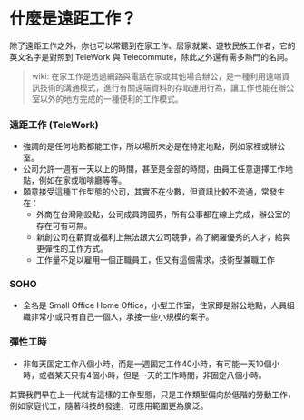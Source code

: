 # 什麼是遠距工作？

除了遠距工作之外，你也可以常聽到在家工作、居家就業、遊牧民族工作者，它的英文名字是對照到 TeleWork 與 Telecommute，除此之外還有需多熱門的名詞。

> wiki: 在家工作是透過網路與電話在家或其他場合辦公，是一種利用遠端資訊技術的溝通模式，進行有關遠端資料的存取運用行為，讓工作也能在辦公室以外的地方完成的一種便利的工作模式。

### 遠距工作 (TeleWork)

- 強調的是任何地點都能工作，所以場所未必是在特定地點，例如家裡或辦公室。
- 公司允許一週有一天以上的時間，甚至是全部的時間，由員工任意選擇工作地點，例如在家或咖啡廳等等。
- 願意接受這種工作型態的公司，其實不在少數，但資訊比較不流通，常發生在：
    - 外商在台灣剛設點，公司成員跨國界，所有公事都在線上完成，辦公室的存在可有可無。
    - 新創公司在薪資或福利上無法跟大公司競爭，為了網羅優秀的人才，給與更彈性的工作方式。
    - 工作量不足以雇用一個正職員工，但又有這個需求，技術型兼職工作

### SOHO

- 全名是 Small Office Home Office，小型工作室，住家即是辦公地點，人員組織非常小或只有自己一個人，承接一些小規模的案子。

### 彈性工時

- 非每天固定工作八個小時，而是一週固定工作40小時，有可能一天10個小時，或者某天只有4個小時，但是一天的工作時間，非固定八個小時。

其實我們早在上一代就有這樣的工作型態，只是工作類型偏向於低階的勞動工作，例如家庭代工，隨著科技的發達，可應用範圍更為廣泛。

